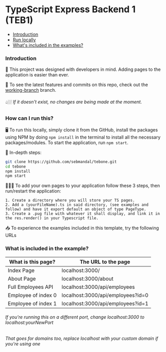# TypeScript Express Backend 1 (TEB1)

- [Introduction](#introduction)
- [Run locally](#how-can-i-run-this)
- [What's included in the examples?](#what-is-included-in-the-example)

### Introduction

🦚 This project was designed with developers in mind. Adding pages to the application is easier than ever.

📲 To see the latest features and commits on this repo, check out the [working-branch](https://github.com/sebmandal/tebone/tree/working-branch) branch.

###### 👆🏼 If it doesn't exist, no changes are being made at the moment.

### How can I run this?

🖥 To run this locally, simply clone it from the GitHub, install the packages using NPM by doing `npm install` in the terminal to install all the necessary packages/modules. To start the application, run `npm start`.

📑 In-depth steps:

```bash
git clone https://github.com/sebmandal/tebone.git
cd tebone
npm install
npm start
```

👨🏻‍💻 To add your own pages to your application follow these 3 steps, then run/restart the application:

```
1. Create a directory where you will store your TS pages.
2. Add a (yourFileName).ts in said directory, (see examples and follow) and have it export default an object of type PageType.
3. Create a .pug file with whatever it shall display, and link it in the res.render() in your Typescript file.
```

📥 To experience the examples included in this template, try the following URLs

### What is included in the example?

| What is this page?  | The URL to the page               |
| ------------------- | --------------------------------- |
| Index Page          | localhost:3000/                   |
| About Page          | localhost:3000/about              |
| Full Employees API  | localhost:3000/api/employees      |
| Employee of index 0 | localhost:3000/api/employees?id=0 |
| Employee of index 1 | localhost:3000/api/employees?id=1 |

###### If you're running this on a different port, change localhost:3000 to localhost:yourNewPort

###### That goes for domains too, replace localhost with your custom domain if you're using one
